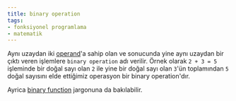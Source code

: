 ```yaml
---
title: binary operation
tags:
- fonksiyonel programlama
- matematik
---
```


Aynı uzaydan iki [operand](/operand)'a sahip olan ve sonucunda yine aynı uzaydan bir çıktı veren işlemlere `binary operation` adı verilir. Örnek olarak `2 + 3 = 5` işleminde bir doğal sayı olan `2` ile yine bir doğal sayı olan `3`'ün toplamından `5` doğal sayısını elde ettiğimiz operasyon bir binary operation'dır.

Ayrica [binary function](/binary-function) jargonuna da bakılabilir.
